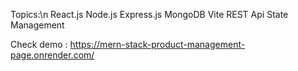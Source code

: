 Topics:\n
React.js
Node.js
Express.js
MongoDB
Vite
REST Api
State Management

Check demo :
https://mern-stack-product-management-page.onrender.com/
